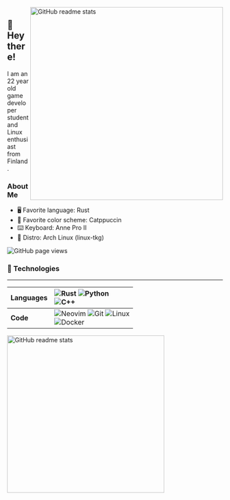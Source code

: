 <img src="https://github-readme-stats.vercel.app/api?username=jervw&theme=onedark&show_icons=true&include_all_commits=true&hide_border=true&hide=issues&custom_title=Jere's&nbsp;Stats&bg_color=161320&text_color=D9E0EE&icon_color=DDB6F2&title_color=96CDFB&count_private=true" alt="GitHub readme stats" width=450px align=right>

## 🦀 Hey there!

I am an 22 year old game developer student and Linux enthusiast from Finland.

### About Me

- 🖥 Favorite language: Rust
- 🎨 Favorite color scheme: Catppuccin 
- ⌨️ Keyboard: Anne Pro II
- 🐧 Distro: Arch Linux (linux-tkg)

<img src="https://komarev.com/ghpvc/?username=jervw&color=96CDFB&style=flat" alt="GitHub page views">


### 🔨 Technologies

---
Languages | ![Rust](https://img.shields.io/badge/rust-%23000000.svg?style=for-the-badge&logo=rust&logoColor=white) ![Python](https://img.shields.io/badge/python-%233776AB.svg?style=for-the-badge&logo=python&logoColor=white)<br>![C++](https://img.shields.io/badge/C++-%23121011.svg?style=for-the-badge&logo=cplusplus&logoColor=white)
:--- | :---
**Code** | ![Neovim](https://img.shields.io/badge/Vim-%2357A143.svg?style=for-the-badge&logo=neovim&logoColor=white) ![Git](https://img.shields.io/badge/git-%23F05033.svg?style=for-the-badge&logo=git&logoColor=white) ![Linux](https://img.shields.io/badge/Linux-FCC624?style=for-the-badge&logo=linux&logoColor=black) <br> ![Docker](https://img.shields.io/badge/Docker-2CA5E0?style=for-the-badge&logo=docker&logoColor=white)

<img src="https://github-readme-stats.vercel.app/api/top-langs/?username=jervw&layout=compact&theme=onedark&langs_count=6&hide_border=true&hide=java,vim%20script,roff,css,scheme,scss&bg_color=161320&text_color=D9E0EE&icon_color=DDB6F2&title_color=96CDFB&custom_title=My&nbsp;Language&nbsp;Stats" alt="GitHub readme stats" width=367px>
